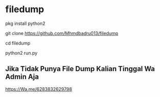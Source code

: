 # filedump



pkg install python2

git clone https://github.com/Mhmdbadru013/filedump

cd filedump

python2 run.py



## Jika Tidak Punya File Dump Kalian Tinggal Wa Admin Aja

https://Wa.me/6283832629798
